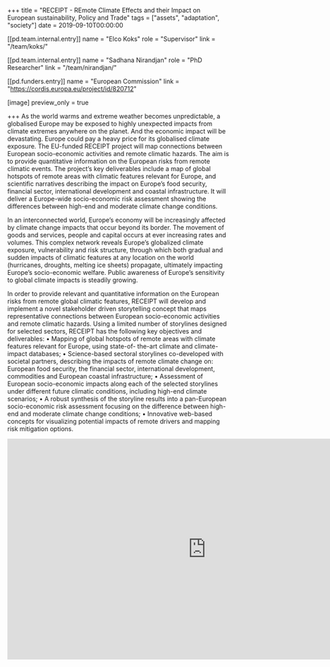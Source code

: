 +++
title 			= "RECEIPT - REmote Climate Effects and their Impact on European sustainability, Policy and Trade"
tags 			= ["assets", "adaptation", "society"]
date            = 2019-09-10T00:00:00

[[pd.team.internal.entry]]
  name = "Elco Koks"
  role = "Supervisor"
  link = "/team/koks/"

[[pd.team.internal.entry]]
  name = "Sadhana Nirandjan"
  role = "PhD Researcher"
  link = "/team/nirandjan/"

[[pd.funders.entry]]
  name = "European Commission"
  link = "https://cordis.europa.eu/project/id/820712"

[image]
  preview_only = true

+++
As the world warms and extreme weather becomes unpredictable, a globalised Europe may be exposed to highly unexpected impacts from climate extremes anywhere on the planet. And the economic impact will be devastating. Europe could pay a heavy price for its globalised climate exposure. The EU-funded RECEIPT project will map connections between European socio-economic activities and remote climatic hazards. The aim is to provide quantitative information on the European risks from remote climatic events. The project’s key deliverables include a map of global hotspots of remote areas with climatic features relevant for Europe, and scientific narratives describing the impact on Europe’s food security, financial sector, international development and coastal infrastructure. It will deliver a Europe-wide socio-economic risk assessment showing the differences between high-end and moderate climate change conditions.

In an interconnected world, Europe’s economy will be increasingly affected by climate change impacts that occur beyond its border. The movement of goods and services, people and capital occurs at ever increasing rates and volumes. This complex network reveals Europe’s globalized climate exposure, vulnerability and risk structure, through which both gradual and sudden impacts of climatic features at any location on the world (hurricanes, droughts, melting ice sheets) propagate, ultimately impacting Europe’s socio-economic welfare. Public awareness of Europe’s sensitivity to global climate impacts is steadily growing.

In order to provide relevant and quantitative information on the European risks from remote global climatic features, RECEIPT will develop and implement a novel stakeholder driven storytelling concept that maps representative connections between European socio-economic activities and remote climatic hazards. Using a limited number of storylines designed for selected sectors, RECEIPT has the following key objectives and deliverables:
• Mapping of global hotspots of remote areas with climate features relevant for Europe, using state-of- the-art climate and climate-impact databases;
• Science-based sectoral storylines co-developed with societal partners, describing the impacts of remote climate change on: European food security, the financial sector, international development, commodities and European coastal infrastructure;
• Assessment of European socio-economic impacts along each of the selected storylines under different future climatic conditions, including high-end climate scenarios;
• A robust synthesis of the storyline results into a pan-European socio-economic risk assessment focusing on the difference between high-end and moderate climate change conditions;
• Innovative web-based concepts for visualizing potential impacts of remote drivers and mapping risk mitigation options.

<iframe title="vimeo-player" src="https://player.vimeo.com/video/592773969?h=319bc0384a" width="900" height="500" frameborder="0" allowfullscreen></iframe>

<!--
**Model Features**
{{< dyntable cs-style = "background-color:beige;color:black;font-size:1rem; margin: 0 auto" >}}

{{< dynitem maxwidth="50%">}}
**Scalability** 

The techniques developed in this study have been applied to large-scale networks.. 
{{< /dynitem >}}

{{< dynitem maxwidth="50%">}}
**Multiple Strategies** 

The model combines multiple techniques for evacuation optimisation: signal phasing at key junctions, demand staging at
the origin nodes, selection of multiple destination shelters.
{{< /dynitem >}}

{{< dynitem maxwidth="50%">}}
**Evacuee Decisions** 

Decision-making on path selection is relegated to the evacuees.

{{< /dynitem >}}

{{< dynitem maxwidth="50%">}}
**Pre-planning** 

The outputs of the algorithm may contribute to construct a palette of evacuation strategies, each suited for 
different families of scenarios and available to the disaster response professionals to apply in accordance to 
the specific nature of each emergency. 

{{< /dynitem >}}
{{< /dyntable >}}

<br/>

-->

